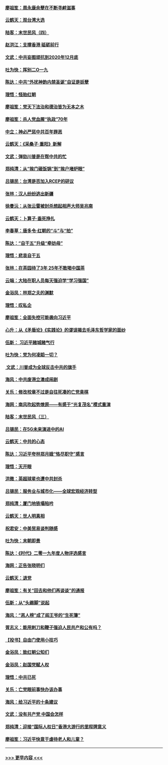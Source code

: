 #### [廖祖笙：周永康余孽在不断寻衅滋事](../pages/nsc993/n11751013.md?t=12281533) 
#### [云鹤天：观台湾大选](../pages/nsc993/n11751007.md?t=12281533) 
#### [陆客：末世民风（四）](../pages/nsc993/n11749203.md?t=12281533) 
#### [赵洪江：支撑香港 砥砺前行](../pages/nsc993/n11748482.md?t=12281533) 
#### [文武：中共妄图顽抗到2020年12月底](../pages/nsc993/n11748446.md?t=12281533) 
#### [吐为快：挥别二O一九](../pages/nsc993/n11748411.md?t=12281533) 
#### [陈达：中共“外扰神韵内禁圣诞”自证是妖孽](../pages/nsc993/n11748226.md?t=12281533) 
#### [理悟：怪胎红朝](../pages/nsc993/n11748206.md?t=12281533) 
#### [廖祖笙：党天下法治和德治皆为无本之木](../pages/nsc993/n11748135.md?t=12281533) 
#### [廖祖笙：杀人党血腥“执政”70年](../pages/nsc993/n11745144.md?t=12281533) 
#### [中立：神必严惩中共百年罪恶](../pages/nsc993/n11744970.md?t=12281533) 
#### [云鹤天：《采桑子‧重阳》新解](../pages/nsc993/n11744948.md?t=12281533) 
#### [文武：弹劾川普是在帮中共的忙](../pages/nsc993/n11744758.md?t=12281533) 
#### [郑纯清：从“挨门砸饭锅”到“挨户堵炉眼”](../pages/nsc993/n11744745.md?t=12281533) 
#### [吕锡民：台湾是否加入RCEP的研议](../pages/nsc993/n11744701.md?t=12281533) 
#### [张林：汉人纷纷逃出新疆](../pages/nsc993/n11743530.md?t=12281533) 
#### [徐曼沅：从张云雷被封杀想起相声大师吴兆南](../pages/nsc993/n11741816.md?t=12281533) 
#### [云鹤天：卜算子‧垂死挣扎](../pages/nsc993/n11739956.md?t=12281533) 
#### [李春草：唐多令‧红朝的“斗”与“拍”](../pages/nsc993/n11739830.md?t=12281533) 
#### [陈达：“自干五”升级“牵妨母”](../pages/nsc993/n11739724.md?t=12281533) 
#### [理悟：悲哀自干五](../pages/nsc993/n11739547.md?t=12281533) 
#### [张林：在茶园待了3年 25年不敢喝中国茶](../pages/nsc993/n11739240.md?t=12281533) 
#### [云端：大陆在职人员每天强迫学“学习强国”](../pages/nsc993/n11738735.md?t=12281533) 
#### [金浴凤：林郑之夫的渊默](../pages/nsc993/n11737735.md?t=12281533) 
#### [理悟：叹私企](../pages/nsc993/n11737715.md?t=12281533) 
#### [廖祖笙：全面失控可能袭向习近平](../pages/nsc993/n11737704.md?t=12281533) 
#### [心升：从《矛盾论》《实践论》的谬误揭去毛泽东哲学家的面纱](../pages/nsc993/n11736962.md?t=12281533) 
#### [伍新： 习近平赌城赌气行](../pages/nsc993/n11736929.md?t=12281533) 
#### [吐为快：党为何凌蹈一切？](../pages/nsc993/n11736915.md?t=12281533) 
#### [ 文武：川普成为全球反击中共的旗手](../pages/nsc993/n11736882.md?t=12281533) 
#### [海风：中共废港立澳成闹剧](../pages/nsc993/n11735857.md?t=12281533) 
#### [关乐：修改校章不过是自往死凑的亡党臭棋](../pages/nsc993/n11735097.md?t=12281533) 
#### [海网：南风吹起势燎原——有感于“光复茂名”模式重演](../pages/nsc993/n11732308.md?t=12281533) 
#### [陆客：末世民风（三）](../pages/nsc993/n11732211.md?t=12281533) 
#### [吕锡民：在5G未来演进中的AI](../pages/nsc993/n11730010.md?t=12281533) 
#### [云鹤天：中共的心态](../pages/nsc993/n11729906.md?t=12281533) 
#### [陈达：习近平夸林郑月娥“恪尽职守”感言](../pages/nsc993/n11729881.md?t=12281533) 
#### [理悟：天开眼](../pages/nsc993/n11729699.md?t=12281533) 
#### [洪微：英超球星也遭中共封杀](../pages/nsc993/n11727243.md?t=12281533) 
#### [吕锡民：服务业与城市化——全球宏观经济转型](../pages/nsc993/n11725845.md?t=12281533) 
#### [郑纯清：厦门地铁塌陷吟](../pages/nsc993/n11725813.md?t=12281533) 
#### [云鹤天：世人明真相](../pages/nsc993/n11725621.md?t=12281533) 
#### [祝君安：中美贸易谈判随感](../pages/nsc993/n11725609.md?t=12281533) 
#### [吐为快：末朝即景](../pages/nsc993/n11723365.md?t=12281533) 
#### [陈达：《时代》二零一九年度人物评选感言](../pages/nsc993/n11723337.md?t=12281533) 
#### [海网：正告张晓明们](../pages/nsc993/n11723228.md?t=12281533) 
#### [云鹤天：退党](../pages/nsc993/n11723056.md?t=12281533) 
#### [廖祖笙：有关“回去和他们再谈谈”的通报](../pages/nsc993/n11722442.md?t=12281533) 
#### [伍新：从“头踢脚”说起](../pages/nsc993/n11722429.md?t=12281533) 
#### [海风：“恶人榜”成了阎王爷的“生死簿”](../pages/nsc993/n11722272.md?t=12281533) 
#### [胥志义：能用剌刀和鞭子强迫人民共产和公有吗？](../pages/nsc993/n11720569.md?t=12281533) 
#### [【投书】自由门使用小技巧](../pages/nsc993/n11720180.md?t=12281533) 
#### [金浴凤：致红朝公知们](../pages/nsc993/n11720563.md?t=12281533) 
#### [金浴凤：赵国党赋人权](../pages/nsc993/n11720533.md?t=12281533) 
#### [理悟：中共已死](../pages/nsc993/n11720233.md?t=12281533) 
#### [关乐：亡党眼前事快办该办事](../pages/nsc993/n11719160.md?t=12281533) 
#### [海风：给习近平的十条建议](../pages/nsc993/n11717616.md?t=12281533) 
#### [文武：没有共产党 中国会怎样](../pages/nsc993/n11717584.md?t=12281533) 
#### [郑纯清：迎接“国际人权日”香港大游行的里程牌意义](../pages/nsc993/n11717417.md?t=12281533) 
#### [廖祖笙：习近平快意于虐待老人和儿童？](../pages/nsc993/n11715313.md?t=12281533) 

----
#### [ >>> 更早内容 <<< ](../indexes/nsc993-earlier.md)
